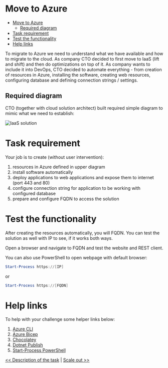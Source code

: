 ﻿# Move to Azure

<!-- TOC -->
* [Move to Azure](#move-to-azure)
  * [Required diagram](#required-diagram)
* [Task requirement](#task-requirement)
* [Test the functionality](#test-the-functionality)
* [Help links](#help-links)
<!-- TOC -->

To migrate to Azure we need to understand what we have available and how to migrate to the cloud. As company CTO decided
to first move to IaaS (lift and shift) and then do optimizations on top of it. As company wants to include it into
DevOps, CTO decided to automate everything - from creation of resources in Azure, installing the software, creating web
resources, configuring database and defining connection strings / settings.

## Required diagram

CTO (together with cloud solution architect) built required simple diagram to mimic what we need to establish:

![IaaS solution](https://webeudatastorage.blob.core.windows.net/web/AzureIaaS.png)

# Task requirement

Your job is to create (without user intervention):

1. resources in Azure defined in upper diagram
2. install software automatically
3. deploy applications to web applications and expose them to internet (port 443 and 80)
4. configure connection string for application to be working with configured database
5. prepare and configure FQDN to access the solution

# Test the functionality

After creating the resources automatically, you will FQDN. You can test the solution as well with IP to see, if it
works both ways.

Open a browser and navigate to FQDN and test the website and REST client.

You can also use PowerShell to open webpage with default browser:

``` powershell
Start-Process https://[IP]
```

or

``` powershell
Start-Process https://[FQDN]
```

# Help links

To help with your challenge some helper links below:

1. [Azure CLI](https://docs.microsoft.com/en-us/cli/azure/)
2. [Azure Bicep](https://docs.microsoft.com/en-us/azure/azure-resource-manager/bicep/overview?tabs=bicep)
2. [Chocolatey](https://chocolatey.org/)
3. [Dotnet Publish](https://docs.microsoft.com/en-us/dotnet/core/tools/dotnet-publish)
4. [Start-Process PowerShell](https://docs.microsoft.com/en-us/powershell/module/microsoft.powershell.management/start-process?view=powershell-7.2)

[<< Description of the task](./00-init.md) | [Scale out >>](./02-Scale-Solution.md)